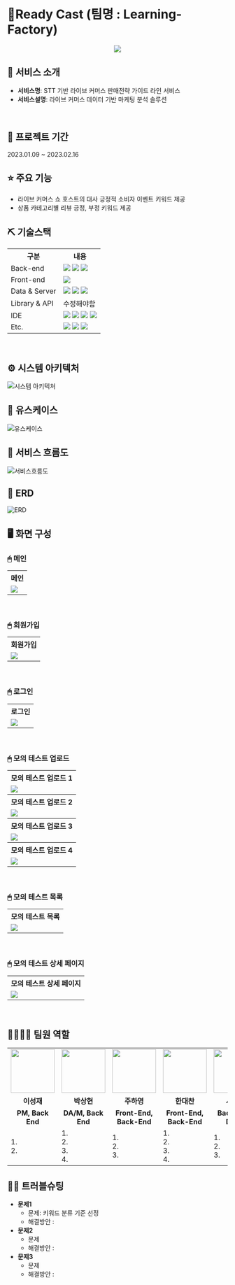 # 🌈Ready Cast (팀명 : Learning-Factory)
<p align="center"><img src="https://user-images.githubusercontent.com/112142281/218611766-709e6c4c-1982-4908-aa58-204c30a7a563.png"/></p>

## 👀 서비스 소개
* <b>서비스명</b>: STT 기반 라이브 커머스 판매전략 가이드 라인 서비스
* <b>서비스설명</b>: 라이브 커머스 데이터 기반 마케팅 분석 솔루션
<br>

## 📅 프로젝트 기간
2023.01.09 ~ 2023.02.16
<br>

## ⭐ 주요 기능
* 라이브 커머스 쇼 호스트의 대사 긍정적 소비자 이벤트 키워드 제공
* 상품 카테고리별 리뷰 긍정, 부정 키워드 제공

## ⛏ 기술스택
<table>
    <tr>
        <th>구분</th>
        <th>내용</th>
    </tr>
    <tr>
        <td>Back-end</td>
        <td>
            <img src="https://img.shields.io/badge/Python-3776AB?style=for-the-badge&logo=Python&logoColor=white"/> 
            <img src="https://img.shields.io/badge/Java-007396?style=for-the-badge&logo=java&logoColor=white"/> 
            <img src="https://img.shields.io/badge/Spring-6DB33F?style=for-the-badge&logo=Spring&logoColor=white"/> 
        </td>
    </tr>
    <tr>
        <td>Front-end</td>
        <td>
            <img src="https://img.shields.io/badge/React-61DAFB?style=for-the-badge&logo=React&logoColor=black">
        </td>
    </tr>
    <tr>
        <td>Data & Server</td>
        <td>
            <img src="https://img.shields.io/badge/Oracle-F80000?style=for-the-badge&logo=Oracle&logoColor=white" />
            <img src="https://img.shields.io/badge/Apache Tomcat 9.0-FFD425?style=for-the-badge&logo=Apache Tomcat&logoColor=black" />
            <img src="https://img.shields.io/badge/Node.js-339933?style=for-the-badge&logo=Node.js&logoColor=white"/> 
        </td>
    </tr>
    <tr>
        <td>Library & API</td>
        <td>
            수정해야함
        </td>
    </tr>
    <tr>
        <td>IDE</td>
        <td>
            <img src="https://img.shields.io/badge/Eclipse-2C2255?style=for-the-badge&logo=Eclipse&logoColor=white"/>
            <img src="https://img.shields.io/badge/Jupyter-F37626?style=for-the-badge&logo=Jupyter&logoColor=white"/>
            <img src="https://img.shields.io/badge/Google Colab-F9AB00?style=for-the-badge&logo=Google Colab&logoColor=white">
            <img src="https://img.shields.io/badge/VSCode-007ACC?style=for-the-badge&logo=VisualStudioCode&logoColor=white"/>
        </td>
    </tr>
    <tr>
        <td>Etc.</td>
        <td>
            <img src="https://img.shields.io/badge/GitHub-181717?style=for-the-badge&logo=GitHub&logoColor=white" />
            <img src="https://img.shields.io/badge/Slack-4A154B?style=for-the-badge&logo=Slack&logoColor=white" />
            <img src="https://img.shields.io/badge/Notion-000000?style=for-the-badge&logo=Notion&logoColor=white">
        </td>
    </tr>
</table>
<br>

## ⚙ 시스템 아키텍처
![시스템 아키텍처](https://user-images.githubusercontent.com/112142281/218612824-75608aa5-335c-497b-8073-f54552ef4f01.png)
<br>

## 📌 유스케이스
![유스케이스](https://user-images.githubusercontent.com/112142281/218612837-20b2aea9-41e8-4fc5-af2b-8bb03becc76a.png)
<br>

## 📌 서비스 흐름도
![서비스흐름도](https://user-images.githubusercontent.com/112142281/218612848-1ce139dd-051e-4949-8b3a-45f9e76271ca.png)
<br>

## 📌 ERD
![ERD](https://user-images.githubusercontent.com/112142281/218612856-fe64c1c0-ba18-497d-9965-7f0bd0b3486f.png)
<br>

## 🖥 화면 구성

### 🖱 메인
<table>
  <tr>
    <th>메인</th>
  </tr>
  <tr>
    <td><img src="https://user-images.githubusercontent.com/112142281/218613121-c5f48bea-97bb-4858-9aa2-b0ba3512961e.png" /></td>
  </tr>
</table>
<br>

### 🖱 회원가입
<table>
  <tr>
    <th>회원가입</th>
  </tr>
  <tr>
    <td><img src="https://user-images.githubusercontent.com/112142281/218613305-a41bafc8-e740-40bb-b9c1-bccdab595fc4.png" /></td>
  </tr>
</table>
<br>

### 🖱 로그인
<table>
  <tr>
    <th>로그인</th>
  </tr>
  <tr>
    <td><img src="https://user-images.githubusercontent.com/112142281/218613313-be841595-302a-4b61-a04a-c3cb9e31a9b5.png"/></td>
  </tr>
</table>
<br>

### 🖱 모의 테스트 업로드
<table>
  <tr>
    <th>모의 테스트 업로드 1</th>
  </tr>
  <tr>
    <td><img src="https://user-images.githubusercontent.com/112142281/218614246-cb0c1436-4e64-4ea5-8e52-24418147110c.png"/></td>
  </tr>
  <tr>
    <th>모의 테스트 업로드 2</th>
  </tr>
  <tr>
    <td><img src="https://user-images.githubusercontent.com/112142281/218614247-fe817fd0-0d31-44de-abff-83a9a8ecf7f8.png"/></td>
  </tr>
  <tr>
    <th>모의 테스트 업로드 3</th>
  </tr>
  <tr>
    <td><img src="https://user-images.githubusercontent.com/112142281/218614255-a9e34b23-c8d8-42c4-89db-110cb8c03157.png"/></td>
  </tr>
  <tr>
    <th>모의 테스트 업로드 4</th>
  </tr>
  <tr>
    <td><img src="https://user-images.githubusercontent.com/112142281/218614258-976bd003-6e52-487a-b738-d756beed48dd.png"/></td>
  </tr>
</table>
<br>

### 🖱 모의 테스트 목록
<table>
  <tr>
    <th>모의 테스트 목록</th>
  </tr>
  <tr>
    <td><img src="https://user-images.githubusercontent.com/112142281/218614495-bf00c019-5b9e-4fe3-88ab-7532da7e90d3.png"/></td>
  </tr>
</table>
<br>

### 🖱 모의 테스트 상세 페이지
<table>
  <tr>
    <th>모의 테스트 상세 페이지</th>
  </tr>
  <tr>
    <td><img src="https://user-images.githubusercontent.com/112142281/218614575-fed30aea-30e1-421f-ad49-71a94349ba4a.png"/></td>
  </tr>
</table>
<br>

## 👨‍👩‍👦‍👦 팀원 역할
<table>
  <tr>
    <td align="center"><img src="https://user-images.githubusercontent.com/112142281/218614854-0537cdb9-4c73-417b-ad2c-e6ac8785881e.png" width="100" height="100"/></td>
    <td align="center"><img src="https://user-images.githubusercontent.com/112142281/218614854-0537cdb9-4c73-417b-ad2c-e6ac8785881e.png" width="100" height="100"/></td>
    <td align="center"><img src="https://user-images.githubusercontent.com/112142281/218614854-0537cdb9-4c73-417b-ad2c-e6ac8785881e.png" width="100" height="100"/></td>
    <td align="center"><img src="https://user-images.githubusercontent.com/112142281/218614854-0537cdb9-4c73-417b-ad2c-e6ac8785881e.png" width="100" height="100"/></td>
    <td align="center"><img src="https://user-images.githubusercontent.com/112142281/218614854-0537cdb9-4c73-417b-ad2c-e6ac8785881e.png" width="100" height="100"/></td>
    <td align="center"><img src="https://user-images.githubusercontent.com/112142281/218614854-0537cdb9-4c73-417b-ad2c-e6ac8785881e.png" width="100" height="100"/></td>
  </tr>
  <tr>
    <td align="center"><strong>이성재</strong></td>
    <td align="center"><strong>박상현</strong></td>
    <td align="center"><strong>주하영</strong></td>
    <td align="center"><strong>한대찬</strong></td>
    <td align="center"><strong>서창국</strong></td>
    <td align="center"><strong>안우중</strong></td>
  </tr>
  <tr>
    <td align="center"><b>PM, Back End</b></td>
    <td align="center"><b>DA/M, Back End</b></td>
    <td align="center"><b>Front-End, Back-End</b></td>
    <td align="center"><b>Front-End, Back-End</b></td>
    <td align="center"><b>Back-End, DA/M</b></td>
    <td align="center"><b>DA/M</b></td>
  </tr>
  <tr>
    <td>
      1. <br>
      2. 
    </td>
    <td>
      1. <br>
      2. <br>
      3. <br>
      4. 
    </td>
    <td>
      1. <br>
      2. <br>
      3. 
    </td>
    <td>
      1. <br>
      2. <br>
      3. <br>
      4. 
    </td>
    <td>
      1. <br> 
      2. <br>
      3. 
    </td>
    <td>
      1. <br> 
      2. <br>
      3. 
    </td>
  </tr>
</table>

## 🤾‍♂️ 트러블슈팅
* <b>문제1</b>
  * 문제: 키워드 분류 기준 선정
  * 해결방안 : 
* <b>문제2</b>
  * 문제
  * 해결방안 :
* <b>문제3</b>
  * 문제
  * 해결방안 : 
